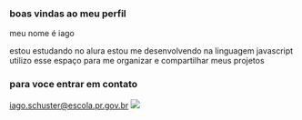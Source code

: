 ### boas vindas ao meu perfil 

meu nome é iago 

estou estudando no alura
estou me desenvolvendo na linguagem javascript
utilizo esse espaço para me organizar
e compartilhar meus projetos

### para voce entrar em contato 

iago.schuster@escola.pr.gov.br
![](https://media.tenor.com/kBlRhi7nqYwAAAAM/cat-hugs-alydn.gif)
